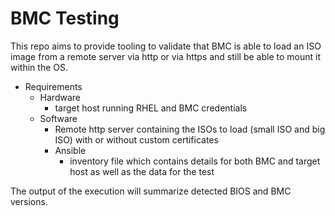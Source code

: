 # BMC Testing

This repo aims to provide tooling to validate that BMC is able to load an ISO image from a remote server via http or via https and still be able to mount it within the OS.

- Requirements
  - Hardware
    - target host running RHEL and BMC credentials
  - Software
    - Remote http server containing the ISOs to load (small ISO and big ISO) with or without custom certificates
    - Ansible
      - inventory file which contains details for both BMC and target host as well as the data for the test

The output of the execution will summarize detected BIOS and BMC versions.

